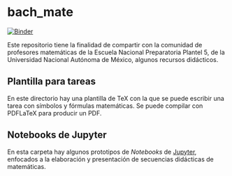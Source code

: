 # bach_mate

[![Binder](https://mybinder.org/badge_logo.svg)](https://mybinder.org/v2/gh/mijailo/bach_mate/master)

Este repositorio tiene la finalidad de compartir con la comunidad de profesores matemáticas de la Escuela Nacional Preparatoria Plantel 5, de la Universidad Nacional Autónoma de México, algunos recursos didácticos.

## Plantilla para tareas

En este directorio hay una plantilla de TeX con la que se puede escribir una tarea con símbolos y fórmulas matemáticas. Se puede compilar con PDFLaTeX para producir un PDF.

## Notebooks de Jupyter

En esta carpeta hay algunos prototipos de _Notebooks_ de [Jupyter](https://jupyter.org), enfocados a la elaboración y presentación de secuencias didácticas de matemáticas.
